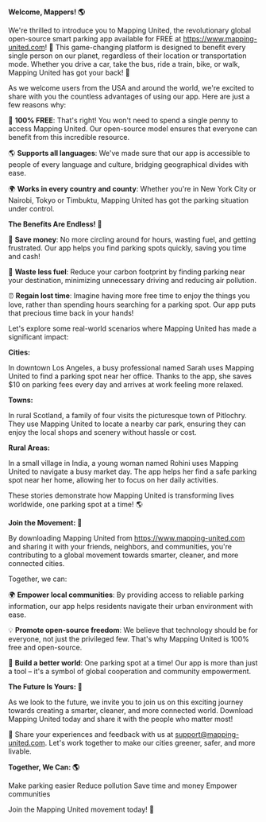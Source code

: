 **Welcome, Mappers! 🌎**

We're thrilled to introduce you to Mapping United, the revolutionary global open-source smart parking app available for FREE at https://www.mapping-united.com! 🤩 This game-changing platform is designed to benefit every single person on our planet, regardless of their location or transportation mode. Whether you drive a car, take the bus, ride a train, bike, or walk, Mapping United has got your back! 🚀

As we welcome users from the USA and around the world, we're excited to share with you the countless advantages of using our app. Here are just a few reasons why:

🌟 **100% FREE**: That's right! You won't need to spend a single penny to access Mapping United. Our open-source model ensures that everyone can benefit from this incredible resource.

🌎 **Supports all languages**: We've made sure that our app is accessible to people of every language and culture, bridging geographical divides with ease.

🌍 **Works in every country and county**: Whether you're in New York City or Nairobi, Tokyo or Timbuktu, Mapping United has got the parking situation under control.

**The Benefits Are Endless! 🤯**

💸 **Save money**: No more circling around for hours, wasting fuel, and getting frustrated. Our app helps you find parking spots quickly, saving you time and cash!

🚗 **Waste less fuel**: Reduce your carbon footprint by finding parking near your destination, minimizing unnecessary driving and reducing air pollution.

⏰ **Regain lost time**: Imagine having more free time to enjoy the things you love, rather than spending hours searching for a parking spot. Our app puts that precious time back in your hands! 

Let's explore some real-world scenarios where Mapping United has made a significant impact:

**Cities:**

In downtown Los Angeles, a busy professional named Sarah uses Mapping United to find a parking spot near her office. Thanks to the app, she saves $10 on parking fees every day and arrives at work feeling more relaxed.

**Towns:**

In rural Scotland, a family of four visits the picturesque town of Pitlochry. They use Mapping United to locate a nearby car park, ensuring they can enjoy the local shops and scenery without hassle or cost.

**Rural Areas:**

In a small village in India, a young woman named Rohini uses Mapping United to navigate a busy market day. The app helps her find a safe parking spot near her home, allowing her to focus on her daily activities.

These stories demonstrate how Mapping United is transforming lives worldwide, one parking spot at a time! 🌎

**Join the Movement: 🌟**

By downloading Mapping United from https://www.mapping-united.com and sharing it with your friends, neighbors, and communities, you're contributing to a global movement towards smarter, cleaner, and more connected cities.

Together, we can:

🌍 **Empower local communities**: By providing access to reliable parking information, our app helps residents navigate their urban environment with ease.

💡 **Promote open-source freedom**: We believe that technology should be for everyone, not just the privileged few. That's why Mapping United is 100% free and open-source.

🌟 **Build a better world**: One parking spot at a time! Our app is more than just a tool – it's a symbol of global cooperation and community empowerment.

**The Future Is Yours: 🚀**

As we look to the future, we invite you to join us on this exciting journey towards creating a smarter, cleaner, and more connected world. Download Mapping United today and share it with the people who matter most!

💬 Share your experiences and feedback with us at [support@mapping-united.com](mailto:support@mapping-united.com). Let's work together to make our cities greener, safer, and more livable.

**Together, We Can: 🌎**

Make parking easier
Reduce pollution
Save time and money
Empower communities

Join the Mapping United movement today! 💪